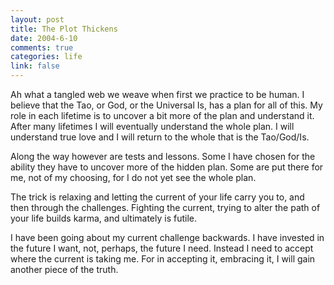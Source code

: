 ```yaml
--- 
layout: post
title: The Plot Thickens
date: 2004-6-10
comments: true
categories: life
link: false
---
```

Ah what a tangled web we weave when first we practice to be human. I believe that the Tao, or God, or the Universal Is, has a plan for all of this. My role in each lifetime is to uncover a bit more of the plan and understand it. After many lifetimes I will eventually understand the whole plan. I will understand true love and I will return to the whole that is the Tao/God/Is.

Along the way however are tests and lessons. Some I have chosen for the ability they have to uncover more of the hidden plan. Some are put there for me, not of my choosing, for I do not yet see the whole plan.

The trick is relaxing and letting the current of your life carry you to, and then through the challenges. Fighting the current, trying to alter the path of your life builds karma, and ultimately is futile.

I have been going about my current challenge backwards. I have invested in the future I want, not, perhaps, the future I need. Instead I need to accept where the current is taking me. For in accepting it, embracing it, I will gain another piece of the truth.
